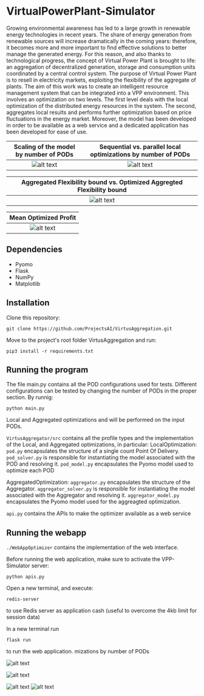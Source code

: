 # VirtualPowerPlant-Simulator
Growing environmental awareness has led to a large growth in renewable energy technologies in recent years. The share of energy generation from renewable sources will increase dramatically in the coming years: therefore, it becomes more and more important to find effective solutions to better manage the generated energy. For this reason, and also thanks to technological progress, the concept of Virtual Power Plant is brought to life: an aggregation of decentralized generation, storage and consumption units coordinated by a central control system. The purpose of Virtual Power Plant is to resell in electricity markets, exploiting the flexibility of the aggregate of plants. 
The aim of this work was to create an intelligent resource management system that can be integrated into a VPP environment. This involves an optimization on two levels.
The first level deals with the local optimization of the distributed energy resources in the system. The second, aggregates local results and performs further optimization based on price fluctuations in the energy market.
Moreover, the model has been developed in order to be available as a web service and a dedicated application has been developed for ease of use.

Scaling of the model by number of PODs |  Sequential vs. parallel local optimizations by number of PODs
:-------------------------:|:-------------------------:
![alt text](imgs/scaling_table.png)  |  ![alt text](imgs/scaling_graph.png)


Aggregated Flexibility bound vs. Optimized Aggregted Flexibility bound |
:-------------------------:|
![alt text](imgs/quality_flex.png)|

Mean Optimized Profit |
:-------------------------:|
![alt text](imgs/quality_profit.png)|



## Dependencies
- Pyomo
- Flask
- NumPy
- Matplotlib

## Installation
Clone this repository:
```
git clone https://github.com/ProjectsAI/VirtusAggregation.git
```
Move to the project's root folder VirtusAggregation and run:
```
pip3 install -r requirements.txt
```

## Running the program
The file main.py contains all the POD configurations used for tests.
Different configurations can be tested by changing the number of PODs in the proper section.
By runnig:
```
python main.py
``` 
Local and Aggregated optimizations and will be performed on the input PODs.

`VirtusAggregator/src` contains all the profile types and the implementation of the Local, and Aggregated optimizations, in particular:
LocalOptimization:
`pod.py` encapsulates the structure of a single count Point Of Delivery.
`pod_solver.py` is responsible for instantiating the model associated with the POD and resolving it.
`pod_model.py` encapsulates the Pyomo model used to optimize each POD

AggregatedOptimization:
`aggregator.py`  encapsulates the structure of the Aggregator.
`aggregator_solver.py`  is responsible for instantiating the model associated with the Aggregator and resolving it.
`aggregator_model.py`  encapsulates the Pyomo model used for the aggreagted optimization.

`api.py`  contains the APIs to make the optimizer available as a web service

## Running the webapp
`./WebAppOptimizer` contains the implementation of the web interface.

Before running the web application, make sure to activate the VPP-Simulator server:
```
python apis.py 
``` 

Open a new terminal, and execute:
```
redis-server 
``` 
to use Redis server as application cash (useful to overcome the 4kb limit for session data)

In a new terminal run
```
flask run 
``` 
to run the web application.
mizations by number of PODs

![alt text](imgs/first-step.png)

![alt text](imgs/second-step.png)

![alt text](imgs/third-step-a.png)
![alt text](imgs/third-step-b.png)